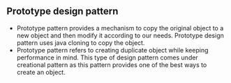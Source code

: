 ## Prototype design pattern
* Prototype pattern provides a mechanism to copy the original object to a new object and then modify it according to our needs. Prototype design pattern uses java cloning to copy the object.
* Prototype pattern refers to creating duplicate object while keeping performance in mind. This type of design pattern comes under creational pattern as this pattern provides one of the best ways to create an object.
